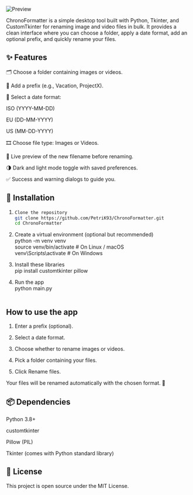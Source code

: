 ![Preview](https://github.com/user-attachments/assets/ea98e9d6-dd7f-4ac5-9c67-fba59c161369)

ChronoFormatter is a simple desktop tool built with Python, Tkinter, and CustomTkinter for renaming image and video files in bulk.
It provides a clean interface where you can choose a folder, apply a date format, add an optional prefix, and quickly rename your files.

## ✨ Features

🗂 Choose a folder containing images or videos.

📝 Add a prefix (e.g., Vacation, ProjectX).

📅 Select a date format:

ISO (YYYY-MM-DD)

EU (DD-MM-YYYY)

US (MM-DD-YYYY)

🎞 Choose file type: Images or Videos.

👀 Live preview of the new filename before renaming.

🌗 Dark and light mode toggle with saved preferences.

✅ Success and warning dialogs to guide you.

## 🚀 Installation

1. ```bash
   Clone the repository
   git clone https://github.com/PetriK93/ChronoFormatter.git
   cd ChronoFormatter

2. Create a virtual environment (optional but recommended)  
   python -m venv venv  
   source venv/bin/activate # On Linux / macOS  
   venv\Scripts\activate # On Windows

3. Install these libraries  
   pip install customtkinter pillow

4. Run the app  
   python main.py
   ```

## How to use the app

1. Enter a prefix (optional).

2. Select a date format.

3. Choose whether to rename images or videos.

4. Pick a folder containing your files.

5. Click Rename files.

Your files will be renamed automatically with the chosen format. 🎉

## 📦 Dependencies

Python 3.8+

customtkinter

Pillow (PIL)

Tkinter (comes with Python standard library)

## 📝 License

This project is open source under the MIT License.
